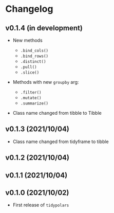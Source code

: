 # Changelog

## v0.1.4 (in development)
* New methods
  + `.bind_cols()`
  + `.bind_rows()`
  + `.distinct()`
  + `.pull()`
  + `.slice()`

* Methods with new `groupby` arg:
  + `.filter()`
  + `.mutate()`
  + `.summarize()`

* Class name changed from tibble to Tibble

## v0.1.3 (2021/10/04)

* Class name changed from tidyframe to tibble

## v0.1.2 (2021/10/04)

## v0.1.1 (2021/10/04)

## v0.1.0 (2021/10/02)

* First release of `tidypolars`